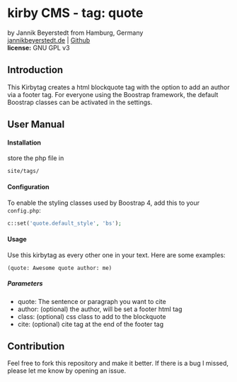 # kirby CMS - tag: quote
by Jannik Beyerstedt from Hamburg, Germany  
[jannikbeyerstedt.de](http://jannikbeyerstedt.de) | [Github](https://github.com/jbeyerstedt)  
**license:** GNU GPL v3

## Introduction
This Kirbytag creates a html blockquote tag with the option to add an author via a footer tag.
For everyone using the Boostrap framework, the default Boostrap classes can be activated in the settings.

## User Manual

#### Installation
store the php file in

```
site/tags/
```
    
#### Configuration
To enable the styling classes used by Boostrap 4, add this to your `config.php`:

```php
c::set('quote.default_style', 'bs');
```


#### Usage
Use this kirbytag as every other one in your text. Here are some examples:

```
(quote: Awesome quote author: me)
```

##### Parameters

* quote: The sentence or paragraph you want to cite
* author: (optional) the author, will be set a footer html tag
* class: (optional) css class to add to the blockquote
* cite: (optional) cite tag at the end of the footer tag


## Contribution
Feel free to fork this repository and make it better. If there is a bug I missed, please let me know by opening an issue.
